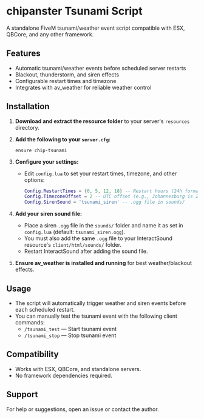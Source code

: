 # chipanster Tsunami Script

A standalone FiveM tsunami/weather event script compatible with ESX, QBCore, and any other framework.

## Features
- Automatic tsunami/weather events before scheduled server restarts
- Blackout, thunderstorm, and siren effects
- Configurable restart times and timezone
- Integrates with av_weather for reliable weather control

## Installation

1. **Download and extract the resource folder** to your server's `resources` directory.

2. **Add the following to your `server.cfg`:**
   ```
   ensure chip-tsunami
   ```

3. **Configure your settings:**
   - Edit `config.lua` to set your restart times, timezone, and other options:
     ```lua
     Config.RestartTimes = {0, 5, 12, 18} -- Restart hours (24h format)
     Config.TimezoneOffset = 2 -- UTC offset (e.g., Johannesburg is 2)
     Config.SirenSound = 'tsunami_siren' -- .ogg file in sounds/
     ```


4. **Add your siren sound file:**
   - Place a siren `.ogg` file in the `sounds/` folder and name it as set in `config.lua` (default: `tsunami_siren.ogg`).
   - You must also add the same `.ogg` file to your InteractSound resource's `client/html/sounds/` folder.
   - Restart InteractSound after adding the sound file.

5. **Ensure av_weather is installed and running** for best weather/blackout effects.

## Usage
- The script will automatically trigger weather and siren events before each scheduled restart.
- You can manually test the tsunami event with the following client commands:
  - `/tsunami_test` — Start tsunami event
  - `/tsunami_stop` — Stop tsunami event

## Compatibility
- Works with ESX, QBCore, and standalone servers.
- No framework dependencies required.

## Support
For help or suggestions, open an issue or contact the author.
